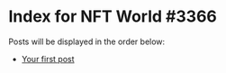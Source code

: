 # Index for NFT World #3366
Posts will be displayed in the order below:

- [Your first post](./001-first.md)

